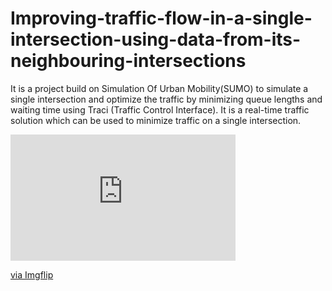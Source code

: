 # Improving-traffic-flow-in-a-single-intersection-using-data-from-its-neighbouring-intersections
It is a project build on Simulation Of Urban Mobility(SUMO) to simulate a single intersection and optimize the traffic by minimizing queue lengths and waiting time using Traci (Traffic Control Interface). It is a real-time traffic solution which can be used to minimize traffic on a single intersection.

<div style="width:360px;max-width:100%;"><div style="height:0;padding-bottom:56.11%;position:relative;"><iframe width="360" height="202" style="position:absolute;top:0;left:0;width:100%;height:100%;" frameBorder="0" src="https://imgflip.com/embed/4kds8k"></iframe></div><p><a href="https://imgflip.com/gif/4kds8k">via Imgflip</a></p></div>
